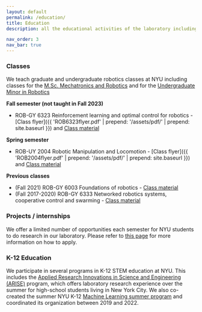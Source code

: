 ```yaml
---
layout: default
permalink: /education/
title: Education
description: all the educational activities of the laboratory including links to educational material we design

nav_order: 3
nav_bar: true
---
```


### Classes
We teach graduate and undergraduate robotics classes at NYU including classes for the [M.Sc. Mechatronics and Robotics](https://engineering.nyu.edu/academics/programs/mechatronics-and-robotics-ms) and for the [Undergraduate Minor in Robotics](http://bulletin.engineering.nyu.edu/preview_program.php?catoid=17&poid=5016&hl=robotics&returnto=search)

**Fall semester (not taught in Fall 2023)**
* ROB-GY 6323 Reinforcement learning and optimal control for robotics - [Class flyer]({{ 'ROB6323flyer.pdf' | prepend: '/assets/pdf/' | prepend: site.baseurl }}) and [Class material](https://github.com/righetti/optlearningcontrol)
  
**Spring semester**
* ROB-UY 2004 Robotic Manipulation and Locomotion - [Class flyer]({{ 'ROB2004flyer.pdf' | prepend: '/assets/pdf/' | prepend: site.baseurl }}) and [Class material](https://github.com/righetti/ROB2004)

**Previous classes**
* (Fall 2021) ROB-GY 6003 Foundations of robotics - [Class material](https://github.com/righetti/ROB6003)
* (Fall 2017-2020) ROB-GY 6333 Networked robotics systems, cooperative control and swarming - [Class material](https://github.com/righetti/swarmrobotics)

### Projects / internships
We offer a limited number of opportunities each semester for NYU students to do research in our laboratory. Please refer to [this page](../joining) for more information on how to apply.

### K-12 Education

We participate in several programs in K-12 STEM education at NYU. This includes
the [Applied Research Innovations in Science and Engineering (ARISE)](https://engineering.nyu.edu/academics/programs/k12-stem-education/arise) program, which
offers laboratory research experience over the summer for high-school students living in New York City.
We also co-created the summer NYU K-12 [Machine Learning summer program](https://engineering.nyu.edu/academics/programs/k12-stem-education/machine-learning-ml)
and coordinated its organization between 2019 and 2022.